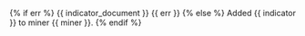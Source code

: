 {% if err %}
{{ indicator_document }}
{{ err }}
{% else %}
Added {{ indicator }} to miner {{ miner }}.
{% endif %}